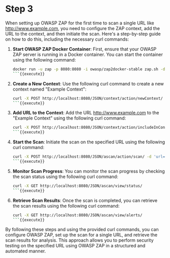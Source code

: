 # Step 3



When setting up OWASP ZAP for the first time to scan a single URL like http://www.example.com, you need to configure the ZAP context, add the URL to the context, and then initiate the scan. Here's a step-by-step guide on how to do this, including the necessary curl commands:

1. **Start OWASP ZAP Docker Container**:
   First, ensure that your OWASP ZAP server is running in a Docker container. You can start the container using the following command:
   ```bash
   docker run -u zap -p 8080:8080 -i owasp/zap2docker-stable zap.sh -daemon -host 0.0.0.0 -port 8080 -config api.disablekey=true
   ```{{execute}}

2. **Create a New Context**:
   Use the following curl command to create a new context named "Example Context":
   ```bash
   curl -X POST http://localhost:8080/JSON/context/action/newContext/ -d 'contextName=Example Context'
   ```{{execute}}

3. **Add URL to the Context**:
   Add the URL http://www.example.com to the "Example Context" using the following curl command:
   ```bash
   curl -X POST http://localhost:8080/JSON/context/action/includeInContext/ -d 'contextName=Example Context&regex=http://www.example.com/.*'
   ```{{execute}}

4. **Start the Scan**:
   Initiate the scan on the specified URL using the following curl command:
   ```bash
   curl -X POST http://localhost:8080/JSON/ascan/action/scan/ -d 'url=http://www.example.com'
   ```{{execute}}

5. **Monitor Scan Progress**:
   You can monitor the scan progress by checking the scan status using the following curl command:
   ```bash
   curl -X GET http://localhost:8080/JSON/ascan/view/status/
   ```{{execute}}

6. **Retrieve Scan Results**:
   Once the scan is completed, you can retrieve the scan results using the following curl command:
   ```bash
   curl -X GET http://localhost:8080/JSON/ascan/view/alerts/
   ```{{execute}}

By following these steps and using the provided curl commands, you can configure OWASP ZAP, set up the scan for a single URL, and retrieve the scan results for analysis. This approach allows you to perform security testing on the specified URL using OWASP ZAP in a structured and automated manner.
